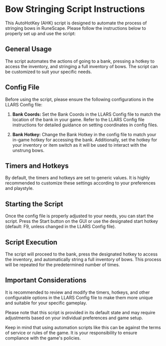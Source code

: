 # Bow Stringing Script Instructions
This AutoHotKey (AHK) script is designed to automate the process of stringing bows in RuneScape. Please follow the instructions below to properly set up and use the script:

## General Usage
The script automates the actions of going to a bank, pressing a hotkey to access the inventory, and stringing a full inventory of bows. The script can be customized to suit your specific needs.

## Config File
Before using the script, please ensure the following configurations in the LLARS Config file:

1. **Bank Coords:** Set the Bank Coords in the LLARS Config file to match the location of the bank in your game. Refer to the LLARS Config file instructions for detailed guidance on setting coordinates in config files.

2. **Bank Hotkey:** Change the Bank Hotkey in the config file to match your in-game hotkey for accessing the bank. Additionally, set the hotkey for your inventory or item switch as it will be used to interact with the unstrung bows.

## Timers and Hotkeys
By default, the timers and hotkeys are set to generic values. It is highly recommended to customize these settings according to your preferences and playstyle.

## Starting the Script
Once the config file is properly adjusted to your needs, you can start the script. Press the Start button on the GUI or use the designated start hotkey (default: F9, unless changed in the LLARS Config file).

## Script Execution
The script will proceed to the bank, press the designated hotkey to access the inventory, and automatically string a full inventory of bows. This process will be repeated for the predetermined number of times.

## Important Considerations
It is recommended to review and modify the timers, hotkeys, and other configurable options in the LLARS Config file to make them more unique and suitable for your specific gameplay.

Please note that this script is provided in its default state and may require adjustments based on your individual preferences and game setup.

Keep in mind that using automation scripts like this can be against the terms of service or rules of the game. It is your responsibility to ensure compliance with the game's policies.
